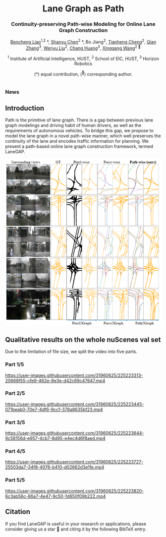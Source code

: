 <div align="center">
<h1>Lane Graph as Path </h1>
<h3>Continuity-preserving Path-wise Modeling for Online Lane Graph Construction</h3>

[Bencheng Liao](https://github.com/LegendBC)<sup>1,2</sup> \*, [Shaoyu Chen](https://scholar.google.com/citations?user=PIeNN2gAAAAJ&hl=en&oi=sra)<sup>2</sup> \*, Bo Jiang<sup>2</sup>, [Tianheng Cheng](https://scholar.google.com/citations?user=PH8rJHYAAAAJ&hl=zh-CN)<sup>2</sup>, [Qian Zhang](https://scholar.google.com/citations?user=pCY-bikAAAAJ&hl=zh-CN)<sup>3</sup>, [Wenyu Liu](http://eic.hust.edu.cn/professor/liuwenyu/)<sup>2</sup>, [Chang Huang](https://scholar.google.com/citations?user=IyyEKyIAAAAJ&hl=zh-CN)<sup>3</sup>, [Xinggang Wang](https://xinggangw.info/)<sup>2 :email:</sup>
 
<sup>1</sup>  Institute of Artificial Intelligence, HUST, <sup>2</sup>  School of EIC, HUST,  <sup>3</sup> Horizon Robotics

(\*) equal contribution, (<sup>:email:</sup>) corresponding author.



</div>


#



### News




## Introduction
Path is the primitive of lane graph. There is a gap between previous lane graph modelings and driving habit of human drivers, as well as the requirements of autonomous vehicles. To bridge this gap, we propose to model the lane graph in a novel path-wise manner, which well preserves the continuity of the lane and encodes traffic information for planning. We present a path-based online lane graph construction framework, termed LaneGAP.



<div style="text-align: center;">
<img src="assets/qualitative_comparison.png" style="margin: 0 auto;" />
</div>


## Qualitative results on the whole nuScenes val set
Due to the limitation of file size, we split the video into five parts.
### Part 1/5


https://user-images.githubusercontent.com/31960625/225223313-20668f55-cfe9-462e-8e3e-d42c69c47647.mp4


### Part 2/5



https://user-images.githubusercontent.com/31960625/225223445-071beab0-70e7-4df6-9cc1-378a8635bf23.mp4


### Part 3/5



https://user-images.githubusercontent.com/31960625/225223644-9c58156d-e957-4cb7-8d95-e4ec4d6f8aed.mp4



### Part 4/5



https://user-images.githubusercontent.com/31960625/225223727-25503da7-34f8-4076-b410-d02662d3e1fe.mp4



### Part 5/5


https://user-images.githubusercontent.com/31960625/225223820-6c3ab56c-86a7-4e47-9c50-1d650f09b222.mp4




## Citation
If you find LaneGAP is useful in your research or applications, please consider giving us a star 🌟 and citing it by the following BibTeX entry.

